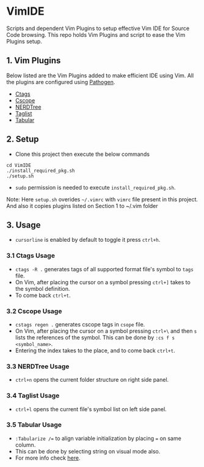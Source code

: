 # VimIDE
Scripts and dependent Vim Plugins to setup effective Vim IDE for Source Code browsing. This repo
holds Vim Plugins and script to ease the Vim Plugins setup.

## 1. Vim Plugins
Below listed are the Vim Plugins added to make efficient IDE using Vim. All the plugins are
configured using [Pathogen](https://github.com/tpope/vim-pathogen).
- [Ctags](https://launchpad.net/ubuntu/+source/exuberant-ctags)
- [Cscope](http://cscope.sourceforge.net/cscope_maps.vim)
- [NERDTree](https://github.com/scrooloose/nerdtree)
- [Taglist](https://github.com/vim-scripts/taglist.vim)
- [Tabular](https://github.com/godlygeek/tabular)

## 2. Setup
- Clone this project then execute the below commands
```
cd VimIDE
./install_required_pkg.sh
./setup.sh
```
- `sudo` permission is needed to execute `install_required_pkg.sh`.

Note: Here `setup.sh` overides `~/.vimrc` with `vimrc` file present in this project. And also
it copies plugins listed on Section 1 to ~/.vim folder

## 3. Usage

- `cursorline` is enabled by default to toggle it press `ctrl+h`.

### 3.1 Ctags Usage
- `ctags -R .` generates tags of all supported format file's symbol to `tags` file.
- On Vim, after placing the cursor on a symbol pressing `ctrl+]` takes to the symbol definition.
- To come back `ctrl+t`.

### 3.2 Cscope Usage
- `cstags regen .` generates cscope tags in `csope` file.
- On Vim, after placing the cursor on a symbol pressing `ctrl+\` and then `s` lists the references
of the symbol. This can be done by `:cs f s <symbol_name>`.
- Entering the index takes to the place, and to come back `ctrl+t`.

### 3.3 NERDTree Usage
- `ctrl+n` opens the current folder structure on right side panel.

### 3.4 Taglist Usage
- `ctrl+l` opens the current file's symbol list on left side panel.

### 3.5 Tabular Usage
- `:Tabularize /=` to align variable initialization by placing `=` on same column.
- This can be done by selecting string on visual mode also.
- For more info check [here](http://vimcasts.org/episodes/aligning-text-with-tabular-vim/).

